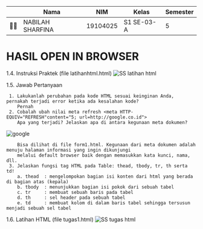 | | Nama | NIM | Kelas | Semester |
| - | - | - | - | - |
| 👩‍🎓 | NABILAH SHARFINA | 19104025 | S1 SE-03-A | 5 |

# HASIL OPEN IN BROWSER
1.4. Instruksi Praktek (file latihanhtml.html)
![SS latihan html](https://user-images.githubusercontent.com/58089002/138735098-7cba9536-2bc8-466a-b6e8-e4b3cd6b06e5.png)

1.5. Jawab Pertanyaan
   
     1. Lakukanlah perubahan pada kode HTML sesuai keinginan Anda, pernakah terjadi error ketika ada kesalahan kode?
        Pernah
     2. Cobalah ubah nilai meta refresh <meta HTTP-EQUIV="REFRESH"content="5; url=http://google.co.id"> 
        Apa yang terjadi? Jelaskan apa di antara kegunaan meta dokumen?
![google](https://user-images.githubusercontent.com/58089002/138737246-64ed0a58-3854-475c-8d05-bf38d5617e2f.png)
         
        Bisa dilihat di file form1.html. Kegunaan dari meta dokumen adalah menuju halaman informasi yang ingin dikunjungi 
        melalui default browser baik dengan memasukkan kata kunci, nama, dll.
     3. Jelaskan fungsi tag HTML pada Table: thead, tbody, tr, th serta td!
        a. thead  : mengelompokan bagian isi konten dari html yang berada di bagian atas (kepala)
        b. tbody  : menunjukkan bagian isi pokok dari sebuah tabel 
        c. tr     : membuat sebuah baris pada tabel
        d. th     : sel header pada sebuah tabel
        e. td     : membuat kolom di dalam baris tabel sehingga tersusun menjadi sebuah sel tabel
        
1.6. Latihan HTML (file tugas1.html)
![SS tugas html](https://user-images.githubusercontent.com/58089002/138735089-828ffadb-e8b4-4375-b724-8a75a0b678ea.png)

